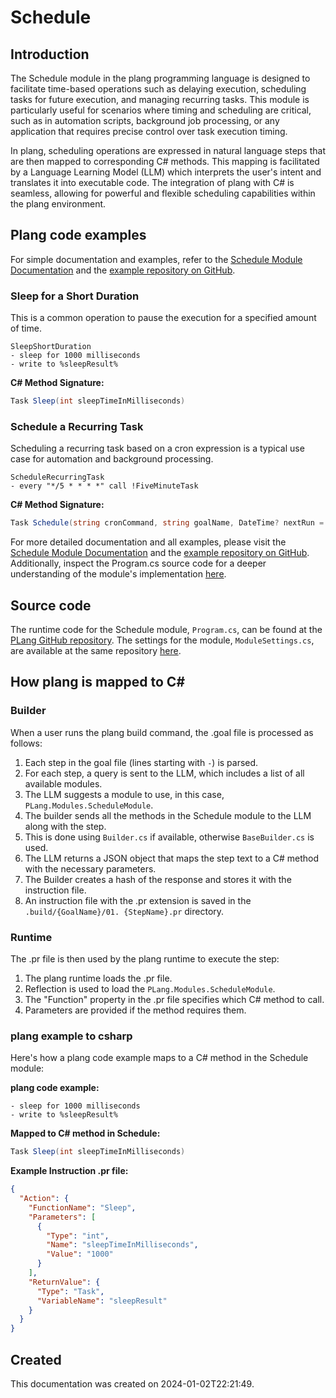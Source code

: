 # Schedule

## Introduction

The Schedule module in the plang programming language is designed to facilitate time-based operations such as delaying execution, scheduling tasks for future execution, and managing recurring tasks. This module is particularly useful for scenarios where timing and scheduling are critical, such as in automation scripts, background job processing, or any application that requires precise control over task execution timing.

In plang, scheduling operations are expressed in natural language steps that are then mapped to corresponding C# methods. This mapping is facilitated by a Language Learning Model (LLM) which interprets the user's intent and translates it into executable code. The integration of plang with C# is seamless, allowing for powerful and flexible scheduling capabilities within the plang environment.

## Plang code examples

For simple documentation and examples, refer to the [Schedule Module Documentation](./PLang.Modules.ScheduleModule.md) and the [example repository on GitHub](https://github.com/PLangHQ/plang/tree/main/Tests/Schedule).

### Sleep for a Short Duration

This is a common operation to pause the execution for a specified amount of time.

```plang
SleepShortDuration
- sleep for 1000 milliseconds
- write to %sleepResult%
```

**C# Method Signature:**
```csharp
Task Sleep(int sleepTimeInMilliseconds)
```

### Schedule a Recurring Task

Scheduling a recurring task based on a cron expression is a typical use case for automation and background processing.

```plang
ScheduleRecurringTask
- every "*/5 * * * *" call !FiveMinuteTask
```

**C# Method Signature:**
```csharp
Task Schedule(string cronCommand, string goalName, DateTime? nextRun = null)
```

For more detailed documentation and all examples, please visit the [Schedule Module Documentation](./PLang.Modules.ScheduleModule.md) and the [example repository on GitHub](https://github.com/PLangHQ/plang/tree/main/Tests/Schedule). Additionally, inspect the Program.cs source code for a deeper understanding of the module's implementation [here](https://github.com/PLangHQ/plang/tree/main/PLang/Modules/PLang.Modules.ScheduleModule/Program.cs).

## Source code

The runtime code for the Schedule module, `Program.cs`, can be found at the [PLang GitHub repository](https://github.com/PLangHQ/plang/tree/main/PLang/Modules/PLang.Modules.ScheduleModule/Program.cs). The settings for the module, `ModuleSettings.cs`, are available at the same repository [here](https://github.com/PLangHQ/plang/tree/main/PLang/Modules/PLang.Modules.ScheduleModule/ModuleSettings.cs).

## How plang is mapped to C#

### Builder

When a user runs the plang build command, the .goal file is processed as follows:

1. Each step in the goal file (lines starting with `-`) is parsed.
2. For each step, a query is sent to the LLM, which includes a list of all available modules.
3. The LLM suggests a module to use, in this case, `PLang.Modules.ScheduleModule`.
4. The builder sends all the methods in the Schedule module to the LLM along with the step.
5. This is done using `Builder.cs` if available, otherwise `BaseBuilder.cs` is used.
6. The LLM returns a JSON object that maps the step text to a C# method with the necessary parameters.
7. The Builder creates a hash of the response and stores it with the instruction file.
8. An instruction file with the .pr extension is saved in the `.build/{GoalName}/01. {StepName}.pr` directory.

### Runtime

The .pr file is then used by the plang runtime to execute the step:

1. The plang runtime loads the .pr file.
2. Reflection is used to load the `PLang.Modules.ScheduleModule`.
3. The "Function" property in the .pr file specifies which C# method to call.
4. Parameters are provided if the method requires them.

### plang example to csharp

Here's how a plang code example maps to a C# method in the Schedule module:

**plang code example:**
```plang
- sleep for 1000 milliseconds
- write to %sleepResult%
```

**Mapped to C# method in Schedule:**
```csharp
Task Sleep(int sleepTimeInMilliseconds)
```

**Example Instruction .pr file:**
```json
{
  "Action": {
    "FunctionName": "Sleep",
    "Parameters": [
      {
        "Type": "int",
        "Name": "sleepTimeInMilliseconds",
        "Value": "1000"
      }
    ],
    "ReturnValue": {
      "Type": "Task",
      "VariableName": "sleepResult"
    }
  }
}
```

## Created

This documentation was created on 2024-01-02T22:21:49.